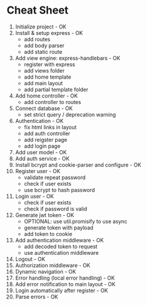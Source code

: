 # Cheat Sheet

1. Initialize project - OK
2. Install & setup express - OK
    * add routes
    * add body parser
    * add static route
3. Add view engine: express-handlebars - OK
    * register with express
    * add views folder
    * add home template 
    * add main layout
    * add partial template folder
4. Add home controller - OK
    * add controller to routes
5. Connect database - OK
    * set strict query / deprecation warning
6. Authentication - OK
    * fix html links in layout
    * add auth controller
    * add reigster page
    * add login page
7. Add user model - OK
8. Add auth service - OK
9. Install bcrypt and cookie-parser and configure - OK
10. Register user - OK
    * validate repeat password
    * check if user exists
    * use bcrypt to hash password
11. Login user - OK
    * check if user exists
    * check if password is valid
12. Generate jwt token - OK
    * OPTIONAL: use util.promisify to use async
    * generate token with payload
    * add token to cookie
13. Add authentication middleware - OK
    * add decoded token to request
    * use authentication middleware
14. Logout - OK
15. Authorization middleware - OK
16. Dynamic navigation - OK
17. Error handling (local error handling) - OK
18. Add error notification to main layout - OK
19. Login automatically after register - OK
20. Parse errors - OK